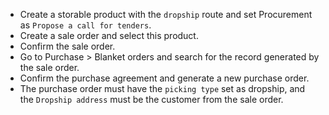 - Create a storable product with the `dropship` route and set Procurement as `Propose a call for tenders`.
- Create a sale order and select this product.
- Confirm the sale order.
- Go to Purchase > Blanket orders and search for the record generated by the sale order.
- Confirm the purchase agreement and generate a new purchase order.
- The purchase order must have the `picking type` set as dropship, and the `Dropship address` must be the customer from the sale order.